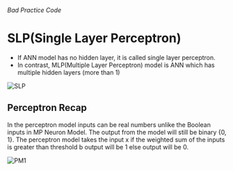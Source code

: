 *Bad Practice Code*
# SLP(Single Layer Perceptron)
 
- If ANN model has no hidden layer, it is called single layer perceptron.
- In contrast, MLP(Multiple Layer Perceptron) model is ANN which has multiple hidden layers (more than 1)

![SLP](https://github.com/Moataz-Elmesmary/Perceptron-Breast-Cancer/assets/92026137/dc6fb334-a832-4201-9514-e636ec750159)

## Perceptron Recap
In the perceptron model inputs can be real numbers unlike the Boolean inputs in MP Neuron Model. The output from the model will still be binary {0, 1}. The perceptron model takes the input x if the weighted sum of the inputs is greater than threshold b output will be 1 else output will be 0.<br>

![PM1](https://github.com/Moataz-Elmesmary/Perceptron-Breast-Cancer/assets/92026137/e46b5cd6-d78f-45fa-ac2f-d1340531b012)
